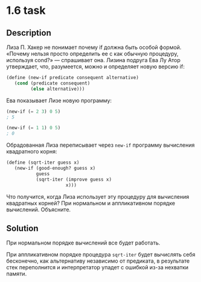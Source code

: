 # 1.6 task

## Description

Лиза П. Хакер не понимает почему if должна быть особой формой. «Почему нельзя просто определить ее с как обычную процедуру, используя cond?» — спрашивает она. Лизина подруга Ева Лу Атор утверждает, что, разумеется, можно и определяет новую версию if:

```scheme
(define (new-if predicate consequent alternative)
   (cond (predicate consequent)
         (else alternative)))
```

Ева показывает Лизе новую программу:

```scheme
(new-if (= 2 3) 0 5)
; 5
```

```scheme
(new-if (= 1 1) 0 5)
; 0
```

Обрадованная Лиза переписывает через `new-if` программу вычисления квадратного корня:

```scheme
(define (sqrt-iter guess x)
   (new-if (good-enough? guess x)
           guess
           (sqrt-iter (improve guess x)
                      x)))
```

Что получится, когда Лиза использует эту процедуру для вычисления квадратных корней? При нормальном и аппликативном порядке вычислений. Объясните.

## Solution

При нормальном порядке вычислений все будет работать.

При аппликативном порядке процедура `sqrt-iter` будет вычислять себя бесконечно, как альтернативу независимо от предиката, в результате стек переполнится и интерпретатор упадет с ошибкой из-за нехватки памяти.
